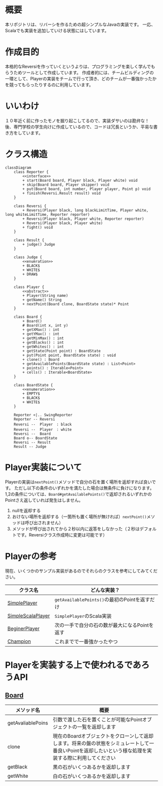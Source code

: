 # 概要
本リポジトリは、リバーシを作るための超シンプルなJavaの実装です。
一応、Scalaでも実装を追加していける状態にはしています。

# 作成目的
本格的なReversiを作っていくというよりは、プログラミングを楽しく学んでもらうためツールとして作成しています。
作成者的には、チームビルディングの一環として、Playerの実装をチームで行って頂き、どのチームが一番強かったかを競ってもらったりするのに利用しています。

# いいわけ
１０年近く前に作ったモノを掘り起こしてるので、実装ダサいのは勘弁な！
後、専門学校の学生向けに作成しているので、コードは冗長というか、平易な書き方をしています。

# クラス構造

```mermaid
classDiagram
    class Reporter {
        <<interface>>
        + start(Board board, Player black, Player white) void
        + skip(Board board, Player skipper) void
        + put(Board board, int number, Player player, Point p) void
        + finish(Reversi.Result result) void
    }

    class Reversi {
        + Reversi(Player black, long blackLimitTime, Player white, long whiteLimitTime, Reporter reporter)
        + Reversi(Player black, Player white, Reporter reporter)
        + Reversi(Player black, Player white)
        + fight() void
    }

    class Result {
        + judge() Judge
    }

    class Judge {
        <<enumration>>
        + BLACK$
        + WHITE$
        + DRAW$
    }

    class Player {
        <<abstract>>
        + Player(String name)
        + getName() String
        + nextPoint(Board clone, BoardState state)* Point
    }

    class Board {
        + Board()
        # Board(int x, int y)
        + getXMax() : int
        + getYMax() : int
        + getMinMax() : int
        + getBlacks() : int
        + getWhites() : int
        + getState(Point point) : BoardState
        + put(Point point, BoardState state) : void
        + clone() : Board
        + getAvailablePoints(BoardState state) : List<Point>
        + points() : Iterable<Point>
        + cells() : Iterable<BoardState>
    }

    class BoardState {
        <<enumeration>>
        + EMPTY$
        + BLACK$
        + WHITE$
    }

    Reporter <|.. SwingReporter
    Reporter -- Reversi
    Reversi --  Player　: black
    Reversi --  Player　: white
    Reversi --  Board
    Board o-- BoardState
    Reversi -- Result
    Result -- Judge
```

# Player実装について
Playerの実装は```nextPoint()```メソッドで自分の石を置く場所を返却すれば良いです。
ただし以下の条件のいずれかを満たした場合は無条件に負けになります。
1,2の条件については、```Board#getAvailablePoints()```で返却されるいずれかのPointさえ返していれば発生はしません。

1. nullを返却する
1. おけない場所を返却する（一箇所も置く場所が無ければ）```nextPoint()```メソッドは呼び出されません）
1. メソッドが呼び出されてから２秒以内に返答をしなかった（２秒はデフォルトです。Reversiクラス作成時に変更は可能です）

# Playerの参考
現在、いくつかのサンプル実装があるのでそれらのクラスを参考にしてみてください。

|クラス名|どんな実装？|
|---|---|
|[SimplePlayer](src/main/java/reversi/impl/SimplePlayer.java)|```getAvailablePoints()```の最初のPointを返すだけ|
|[SimpleScalaPlayer](src/main/scala/reversi/impl/SimpleScalaPlayer.scala)|```SimplePlayer```のScala実装|
|[BeginerPlayer](src/main/java/reversi/impl/BeginerPlayer.java)|次の一手で自分の石の数が最大になるPointを返す|
|[Champion](src/main/java/reversi/impl/Champion.java)|これまでで一番強かったやつ|

# Playerを実装する上で使われるであろうAPI
## [Board](src/main/java/reversi/Board.java)
|メソッド名|概要|
|---|---|
|getAvaliablePoins|引数で渡した石を置くことが可能なPointオブジェクトの一覧を返却します|
|clone|現在のBoardオブジェクトをクローンして返却します。将来の盤の状態をシミュレートして一番良いPointを返却したいという様な処理を実装する際に利用してください|
|getBlack|黒の石がいくつあるかを返却します|
|getWhite|白の石がいくつあるかを返却します|
